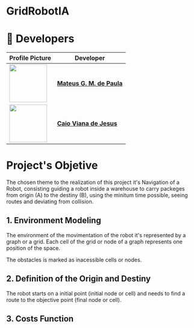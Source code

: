 # GridRobotIA
 
# 👥 Developers  

| Profile Picture | Developer |
|---------------|------------|
| <img src="https://github.com/wavering-ruby.png" width="100"> | **[Mateus G. M. de Paula](https://github.com/wavering-ruby)** |
| <img src="https://github.com/caiovj18.png" width="100"> | **[Caio Viana de Jesus](https://github.com/caiovj18)** |

# Project's Objetive

The chosen theme to the realization of this project it's Navigation of a Robot, consisting guiding a robot inside a warehouse to carry packeges from origin (A) to the destiny (B), using the minitum time possible, seeing routes and deviating from collision.

## 1. Environment Modeling

The environment of the movimentation of the robot it's represented by a graph or a grid. Each cell of the grid or node of a graph represents one position of the space.

The obstacles is marked as inacessible cells or nodes.

## 2. Definition of the Origin and Destiny

The robot starts on a initial point (initial node or cell) and needs to find a route to the objective point (final node or cell).

## 3. Costs Function

<More Soon...>
